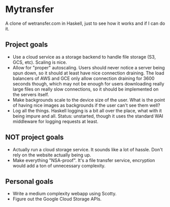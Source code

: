# Mytransfer
A clone of wetransfer.com in Haskell, just to see how it works and if I can do it.

## Project goals
* Use a cloud service as a storage backend to handle file storage (S3, GCS, etc). Scaling is nice.
* Allow for "proper" autoscaling. Users should never notice a server being spun down, so it should at least have nice connection draining. The load balancers of AWS and GCE only allow connection draining for 3600 seconds though, which may not be enough for users downloading really large files on really slow connections, so it should be implemented on the servers itself.
* Make backgrounds scale to the device size of the user. What is the point of having nice images as backgrounds if the user can't see them well?
* Log all the things. Haskell logging is a bit all over the place, what with it being impure and all. Status: unstarted, though it uses the standard WAI middleware for logging requests at least.

## NOT project goals
* Actually run a cloud storage service. It sounds like a lot of hassle. Don't rely on the website actually being up.
* Make everything "NSA-proof". It's a file transfer service, encryption would add a ton of unnecessary complexity.

## Personal goals
* Write a medium complexity webapp using Scotty.
* Figure out the Google Cloud Storage APIs.

